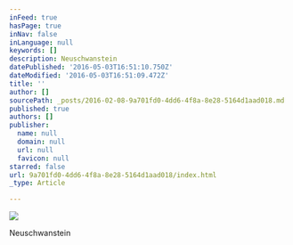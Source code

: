 ```yaml
---
inFeed: true
hasPage: true
inNav: false
inLanguage: null
keywords: []
description: Neuschwanstein
datePublished: '2016-05-03T16:51:10.750Z'
dateModified: '2016-05-03T16:51:09.472Z'
title: ''
author: []
sourcePath: _posts/2016-02-08-9a701fd0-4dd6-4f8a-8e28-5164d1aad018.md
published: true
authors: []
publisher:
  name: null
  domain: null
  url: null
  favicon: null
starred: false
url: 9a701fd0-4dd6-4f8a-8e28-5164d1aad018/index.html
_type: Article

---
```

![](https://the-grid-user-content.s3-us-west-2.amazonaws.com/668c305e-83e9-4cc8-8d85-de6faf9ec21c.jpg)

Neuschwanstein